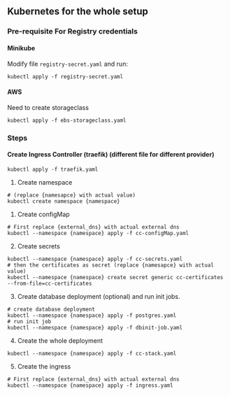 ## Kubernetes for the whole setup

### Pre-requisite For Registry credentials

#### Minikube

Modify file `registry-secret.yaml` and run:

```shell
kubectl apply -f registry-secret.yaml
```

#### AWS

Need to create storageclass

```shell
kubectl apply -f ebs-storageclass.yaml
```

### Steps

#### Create Ingress Controller (traefik) (different file for different provider)

```shell
kubectl apply -f traefik.yaml
```

1. Create namespace

```shell
# (replace {namesapce} with actual value)
kubectl create namespace {namespace}
```

1. Create configMap

```shell
# First replace {external_dns} with actual external dns
kubectl --namespace {namespace} apply -f cc-configMap.yaml
```

2. Create secrets

```shell
kubectl --namespace {namespace} apply -f cc-secrets.yaml
# then the certificates as secret (replace {namesapce} with actual value)
kubectl --namespace {namespace} create secret generic cc-certificates --from-file=cc-certificates
```

3. Create database deployment (optional) and run init jobs.

```shell
# create database deployment
kubectl --namespace {namespace} apply -f postgres.yaml
# run init job
kubectl --namespace {namespace} apply -f dbinit-job.yaml
```

4. Create the whole deployment

```shell
kubectl --namespace {namespace} apply -f cc-stack.yaml
```

5. Create the ingress

```shell
# First replace {external_dns} with actual external dns
kubectl --namespace {namespace} apply -f ingress.yaml
```

